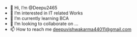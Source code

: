 - 👋 Hi, I’m @Deepu2465
- 👀 I’m interested in IT related Works
- 🌱 I’m currently learning BCA
- 💞️ I’m looking to collaborate on ...
- 📫 How to reach me deepuvishwakarma44011@gmail.com
<!---
Deepu2465/Deepu2465 is a ✨ special ✨ repository because its `README.md` (this file) appears on your GitHub profile.
You can click the Preview link to take a look at your changes.
--->
